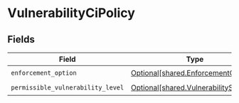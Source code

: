 # VulnerabilityCiPolicy


## Fields

| Field                                                                                      | Type                                                                                       | Required                                                                                   | Description                                                                                |
| ------------------------------------------------------------------------------------------ | ------------------------------------------------------------------------------------------ | ------------------------------------------------------------------------------------------ | ------------------------------------------------------------------------------------------ |
| `enforcement_option`                                                                       | [Optional[shared.EnforcementOption]](undefined/models/shared/enforcementoption.md)         | :heavy_check_mark:                                                                         | N/A                                                                                        |
| `permissible_vulnerability_level`                                                          | [Optional[shared.VulnerabilitySeverity]](undefined/models/shared/vulnerabilityseverity.md) | :heavy_check_mark:                                                                         | N/A                                                                                        |